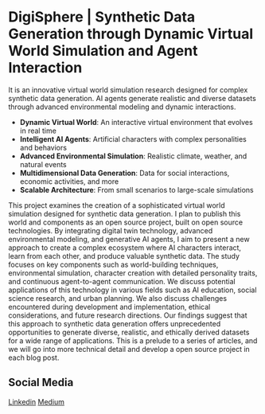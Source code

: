 # DigiSphere | Synthetic Data Generation through Dynamic Virtual World Simulation and Agent Interaction
It is an innovative virtual world simulation research designed for complex synthetic data generation. AI agents generate realistic and diverse datasets through advanced environmental modeling and dynamic interactions.

- **Dynamic Virtual World**: An interactive virtual environment that evolves in real time
- **Intelligent AI Agents**: Artificial characters with complex personalities and behaviors
- **Advanced Environmental Simulation**: Realistic climate, weather, and natural events
- **Multidimensional Data Generation**: Data for social interactions, economic activities, and more
- **Scalable Architecture**: From small scenarios to large-scale simulations

This project examines the creation of a sophisticated virtual world simulation designed for synthetic data generation. I plan to publish this world and components as an open source project, built on open source technologies. By integrating digital twin technology, advanced environmental modeling, and generative AI agents, I aim to present a new approach to create a complex ecosystem where AI characters interact, learn from each other, and produce valuable synthetic data. The study focuses on key components such as world-building techniques, environmental simulation, character creation with detailed personality traits, and continuous agent-to-agent communication. We discuss potential applications of this technology in various fields such as AI education, social science research, and urban planning. We also discuss challenges encountered during development and implementation, ethical considerations, and future research directions. Our findings suggest that this approach to synthetic data generation offers unprecedented opportunities to generate diverse, realistic, and ethically derived datasets for a wide range of applications. This is a prelude to a series of articles, and we will go into more technical detail and develop a open source project in each blog post.

## Social Media

[Linkedin](https://www.linkedin.com/in/halilbugol/)
[Medium](https://halilbugol.medium.com/)
